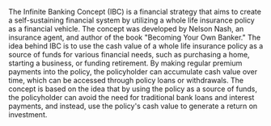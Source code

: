 The Infinite Banking Concept (IBC) is a financial strategy that aims to create a self-sustaining financial system by utilizing a whole life insurance policy as a financial vehicle. The concept was developed by Nelson Nash, an insurance agent, and author of the book "Becoming Your Own Banker." The idea behind IBC is to use the cash value of a whole life insurance policy as a source of funds for various financial needs, such as purchasing a home, starting a business, or funding retirement. By making regular premium payments into the policy, the policyholder can accumulate cash value over time, which can be accessed through policy loans or withdrawals. The concept is based on the idea that by using the policy as a source of funds, the policyholder can avoid the need for traditional bank loans and interest payments, and instead, use the policy's cash value to generate a return on investment.